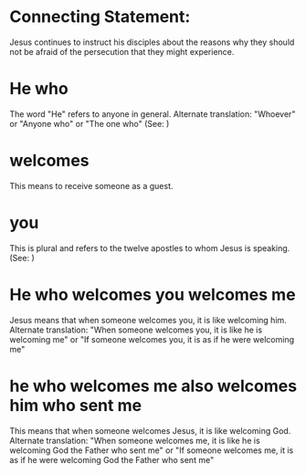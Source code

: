 
# Connecting Statement:
Jesus continues to instruct his disciples about the reasons why they should not be afraid of the persecution that they might experience.

# He who
The word "He" refers to anyone in general. Alternate translation: "Whoever" or "Anyone who" or "The one who" (See: )

# welcomes
This means to receive someone as a guest.

# you
This is plural and refers to the twelve apostles to whom Jesus is speaking. (See: )

# He who welcomes you welcomes me
Jesus means that when someone welcomes you, it is like welcoming him. Alternate translation: "When someone welcomes you, it is like he is welcoming me" or "If someone welcomes you, it is as if he were welcoming me"

# he who welcomes me also welcomes him who sent me
This means that when someone welcomes Jesus, it is like welcoming God. Alternate translation: "When someone welcomes me, it is like he is welcoming God the Father who sent me" or "If someone welcomes me, it is as if he were welcoming God the Father who sent me"
